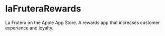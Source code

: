 # laFruteraRewards
La Frutera on the Apple App Store.
A rewards app that increases customer experience and loyalty.
